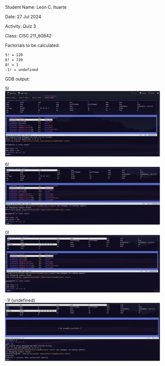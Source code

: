 Student Name: León C. Ituarte

Date: 27 Jul 2024

Activity: Quiz 3

Class: CISC 211_60842

Factorials to be calculated:

    5! = 120
    6! = 720
    0! = 1
    -1! = undefined

GDB output:

5!
![five](./5.png)

6!
![six](./6.png)

0!
![zero](./0.png)

-1! (undefined)
![undefined](./undefined.png)
